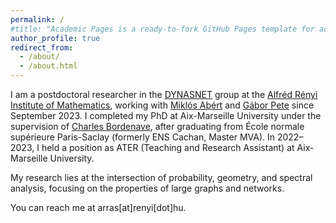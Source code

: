 ```yaml
---
permalink: /
#title: "Academic Pages is a ready-to-fork GitHub Pages template for academic personal websites"
author_profile: true
redirect_from: 
  - /about/
  - /about.html
---
```


I am a postdoctoral researcher in the [DYNASNET](https://dynasnet.renyi.hu/) group at the [Alfréd Rényi Institute of Mathematics](https://www.renyi.hu/), working with [Miklós Abért](https://users.renyi.hu/~abert/) and [Gábor Pete](https://math.bme.hu/~gabor/) since September 2023. I completed my PhD at Aix-Marseille University under the supervision of [Charles Bordenave](https://www.i2m.univ-amu.fr/perso/charles.bordenave/), after graduating from École normale supérieure Paris-Saclay (formerly ENS Cachan, Master MVA). In 2022–2023, I held a position as ATER (Teaching and Research Assistant) at Aix-Marseille University.

My research lies at the intersection of probability, geometry, and spectral analysis, focusing on the properties of large graphs and networks.

You can reach me at arras[at]renyi[dot]hu.


